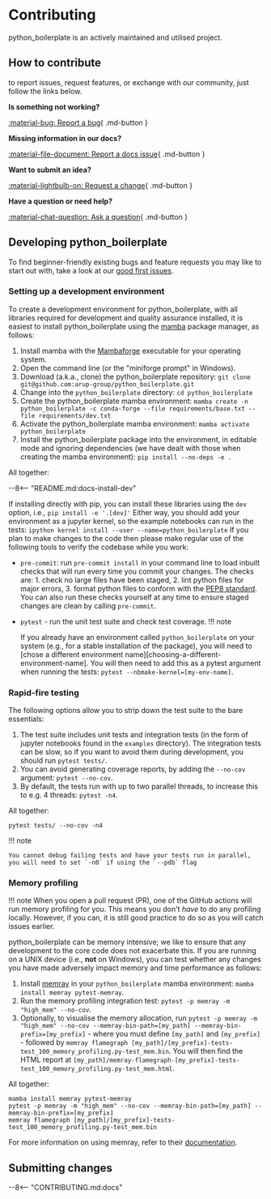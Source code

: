 # Contributing

python_boilerplate is an actively maintained and utilised project.

## How to contribute

to report issues, request features, or exchange with our community, just follow the links below.

__Is something not working?__

[:material-bug: Report a bug](https://github.com/arup-group/python_boilerplate/issues/new?template=BUG-REPORT.yml "Report a bug in python_boilerplate by creating an issue and a reproduction"){ .md-button }

__Missing information in our docs?__

[:material-file-document: Report a docs issue](https://github.com/arup-group/python_boilerplate/issues/new?template=DOCS.yml "Report missing information or potential inconsistencies in our documentation"){ .md-button }

__Want to submit an idea?__

[:material-lightbulb-on: Request a change](https://github.com/arup-group/python_boilerplate/issues/new?template=FEATURE-REQUEST.yml "Propose a change or feature request or suggest an improvement"){ .md-button }

__Have a question or need help?__

[:material-chat-question: Ask a question](https://github.com/arup-group/python_boilerplate/discussions "Ask questions on our discussion board and get in touch with our community"){ .md-button }

## Developing python_boilerplate

To find beginner-friendly existing bugs and feature requests you may like to start out with, take a look at our [good first issues](https://github.com/arup-group/python_boilerplate/contribute).

### Setting up a development environment

To create a development environment for python_boilerplate, with all libraries required for development and quality assurance installed, it is easiest to install python_boilerplate using the [mamba](https://mamba.readthedocs.io/en/latest/index.html) package manager, as follows:

1. Install mamba with the [Mambaforge](https://github.com/conda-forge/miniforge#mambaforge) executable for your operating system.
2. Open the command line (or the "miniforge prompt" in Windows).
3. Download (a.k.a., clone) the python_boilerplate repository: `git clone git@github.com:arup-group/python_boilerplate.git`
4. Change into the `python_boilerplate` directory: `cd python_boilerplate`
5. Create the python_boilerplate mamba environment: `mamba create -n python_boilerplate -c conda-forge --file requirements/base.txt --file requirements/dev.txt`
6. Activate the python_boilerplate mamba environment: `mamba activate python_boilerplate`
7. Install the python_boilerplate package into the environment, in editable mode and ignoring dependencies (we have dealt with those when creating the mamba environment): `pip install --no-deps -e .`

All together:

--8<-- "README.md:docs-install-dev"

If installing directly with pip, you can install these libraries using the `dev` option, i.e., `pip install -e '.[dev]'`
Either way, you should add your environment as a jupyter kernel, so the example notebooks can run in the tests: `ipython kernel install --user --name=python_boilerplate`
If you plan to make changes to the code then please make regular use of the following tools to verify the codebase while you work:

- `pre-commit`: run `pre-commit install` in your command line to load inbuilt checks that will run every time you commit your changes.
The checks are: 1. check no large files have been staged, 2. lint python files for major errors, 3. format python files to conform with the [PEP8 standard](https://peps.python.org/pep-0008/).
You can also run these checks yourself at any time to ensure staged changes are clean by calling `pre-commit`.
- `pytest` - run the unit test suite and check test coverage.
!!! note

    If you already have an environment called `python_boilerplate` on your system (e.g., for a stable installation of the package), you will need to [chose a different environment name][choosing-a-different-environment-name].
    You will then need to add this as a pytest argument when running the tests: `pytest --nbmake-kernel=[my-env-name]`.
### Rapid-fire testing
The following options allow you to strip down the test suite to the bare essentials:
1. The test suite includes unit tests and integration tests (in the form of jupyter notebooks found in the `examples` directory).
The integration tests can be slow, so if you want to avoid them during development, you should run `pytest tests/`.
2. You can avoid generating coverage reports, by adding the `--no-cov` argument: `pytest --no-cov`.
3. By default, the tests run with up to two parallel threads, to increase this to e.g. 4 threads: `pytest -n4`.

All together:

``` shell
pytest tests/ --no-cov -n4
```

!!! note

    You cannot debug failing tests and have your tests run in parallel, you will need to set `-n0` if using the `--pdb` flag

### Memory profiling

!!! note
    When you open a pull request (PR), one of the GitHub actions will run memory profiling for you.
    This means you don't *have* to do any profiling locally.
    However, if you can, it is still good practice to do so as you will catch issues earlier.

python_boilerplate can be memory intensive; we like to ensure that any development to the core code does not exacerbate this.
If you are running on a UNIX device (i.e., **not** on Windows), you can test whether any changes you have made adversely impact memory and time performance as follows:

1. Install [memray](https://bloomberg.github.io/memray/index.html) in your `python_boilerplate` mamba environment: `mamba install memray pytest-memray`.
2. Run the memory profiling integration test: `pytest -p memray -m "high_mem" --no-cov`.
3. Optionally, to visualise the memory allocation, run `pytest -p memray -m "high_mem" --no-cov --memray-bin-path=[my_path] --memray-bin-prefix=[my_prefix]` - where you must define `[my_path]` and `[my_prefix]` - followed by `memray flamegraph [my_path]/[my_prefix]-tests-test_100_memory_profiling.py-test_mem.bin`.
You will then find the HTML report at `[my_path]/memray-flamegraph-[my_prefix]-tests-test_100_memory_profiling.py-test_mem.html`.

All together:

``` shell
mamba install memray pytest-memray
pytest -p memray -m "high_mem" --no-cov --memray-bin-path=[my_path] --memray-bin-prefix=[my_prefix]
memray flamegraph [my_path]/[my_prefix]-tests-test_100_memory_profiling.py-test_mem.bin
```

For more information on using memray, refer to their [documentation](https://bloomberg.github.io/memray/index.html).

## Submitting changes

--8<-- "CONTRIBUTING.md:docs"
